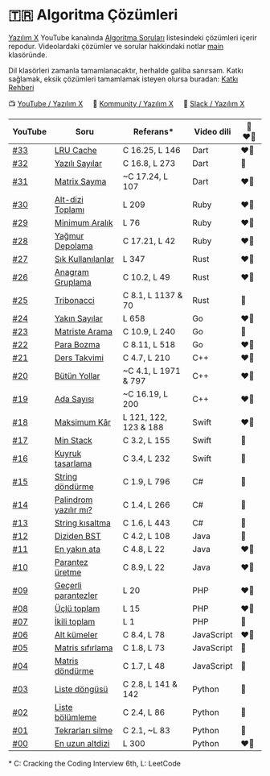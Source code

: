 # :tr: Algoritma Çözümleri

[Yazılım X](https://www.youtube.com/channel/UCnhVJoxA9HmXueWGUapIhXg) YouTube kanalında [Algoritma Soruları](https://youtube.com/playlist?list=PL_GKt2iGS83sST66_u58JLv83c1YaLLh4) listesindeki çözümleri içerir repodur. Videolardaki çözümler ve sorular hakkindaki notlar [main](./main/) klasöründe.

Dil klasörleri zamanla tamamlanacaktır, herhalde galiba sanırsam. Katkı sağlamak, eksik çözümleri tamamlamak isteyen olursa buradan: [Katkı Rehberi](./CONTRIBUTING.md)

:tv: [YouTube / Yazılım X](https://www.youtube.com/channel/UCnhVJoxA9HmXueWGUapIhXg) &nbsp;&nbsp;&nbsp; :gem: [Kommunity / Yazılım X](https://kommunity.com/yazilimx) &nbsp;&nbsp;&nbsp; :mushroom: [Slack / Yazılım X](https://join.slack.com/t/yazilimx/shared_invite/zt-zixuqdyf-iyB9ZeyBDl9Co99Q8bXlRw)

| YouTube                             | Soru                                                      | Referans\*            | Video dili | 💚 ❤️‍🔥 |
| ----------------------------------- | --------------------------------------------------------- | --------------------- | ---------- | ----- |
| [#33](https://youtu.be/LnNCHmEyi6U) | [LRU Cache](main/Q33_LRU_cache/)                          | C 16.25, L 146        | Dart       | ❤️‍🔥    |
| [#32](https://youtu.be/8hMeMg-fJGM) | [Yazılı Sayılar](main/Q32_int_words/)                     | C 16.8, L 273         | Dart       | 💚    |
| [#31](https://youtu.be/d6_33Vuhtu8) | [Matrix Sayma](main/Q31_submatrix_count/)                 | ~C 17.24, L 107       | Dart       | ❤️‍🔥    |
| [#30](https://youtu.be/d6FnyukoDrU) | [Alt-dizi Toplamı](main/Q30_subarray_sum/)                | L 209                 | Ruby       | ❤️‍🔥    |
| [#29](https://youtu.be/Ut1XPGCs-9Y) | [Minimum Aralık](main/Q29_minimum_substring/)             | L 76                  | Ruby       | ❤️‍🔥    |
| [#28](https://youtu.be/fYSBm8yksPY) | [Yağmur Depolama](main/Q28_rain_trap/)                    | C 17.21, L 42         | Ruby       | ❤️‍🔥    |
| [#27](https://youtu.be/oFYV1L-tdhw) | [Sık Kullanılanlar](main/Q27_frequent_elements/)          | L 347                 | Rust       | ❤️‍🔥    |
| [#26](https://youtu.be/8avOdnz5U7s) | [Anagram Gruplama](main/Q26_group_anagrams/)              | C 10.2, L 49          | Rust       | ❤️‍🔥    |
| [#25](https://youtu.be/9b18IsTmq2A) | [Tribonacci](main/Q25_tribonacci/)                        | C 8.1, L 1137 & 70    | Rust       | 💚    |
| [#24](https://youtu.be/dyvVTubpFu4) | [Yakın Sayılar](main/Q24_closest_numbers/)                | L 658                 | Go         | ❤️‍🔥    |
| [#23](https://youtu.be/YMV99Kq5gh4) | [Matriste Arama](main/Q23_matrix_search/)                 | C 10.9, L 240         | Go         | 💚    |
| [#22](https://youtu.be/vCbA7reN7Ug) | [Para Bozma](main/Q22_coin_change/)                       | C 8.11, L 518         | Go         | ❤️‍🔥    |
| [#21](https://youtu.be/cC-nKxuD4H0) | [Ders Takvimi](main/Q21_course_schedule/)                 | C 4.7, L 210          | C++        | ❤️‍🔥    |
| [#20](https://youtu.be/8eQiLP3HCos) | [Bütün Yollar](main/Q20_all_routes/)                      | ~C 4.1, L 1971 & 797  | C++        | ❤️‍🔥    |
| [#19](https://youtu.be/D6O4ZGDUEx4) | [Ada Sayısı](main/Q19_islands_number/)                    | ~C 16.19, L 200       | C++        | ❤️‍🔥    |
| [#18](https://youtu.be/GYjZJ34ONcM) | [Maksimum Kâr](main/Q18_max_profit/)                      | L 121, 122, 123 & 188 | Swift      | ❤️‍🔥    |
| [#17](https://youtu.be/NQW9OsxZFBo) | [Min Stack](main/Q17_min_stack/)                          | C 3.2, L 155          | Swift      | 💚    |
| [#16](https://youtu.be/pGD_VbLaAaA) | [Kuyruk tasarlama](main/Q16_queue_stacks/)                | C 3.4, L 232          | Swift      | 💚    |
| [#15](https://youtu.be/-vKEUpch5m8) | [String döndürme](main/Q15_string_rotation/)              | C 1.9, L 796          | C#         | 💚    |
| [#14](https://youtu.be/eRLfUQ5kOZY) | [Palindrom yazılır mı?](main/Q14_palindrome_permutation/) | C 1.4, L 266          | C#         | 💚    |
| [#13](https://youtu.be/AbPXktJfi6E) | [String kısaltma](main/Q13_string_compression/)           | C 1.6, L 443          | C#         | 💚    |
| [#12](https://youtu.be/uLCfh_AjW6U) | [Diziden BST](main/Q12_minimal_tree/)                     | C 4.2, L 108          | Java       | 💚    |
| [#11](https://youtu.be/BQ-xrTFpa98) | [En yakın ata](main/Q11_lowest_ancestor/)                 | C 4.8, L 22           | Java       | ❤️‍🔥    |
| [#10](https://youtu.be/jcMVX1_iJHc) | [Parantez üretme](main/Q10_generate_parens/)              | C 8.9, L 22           | Java       | ❤️‍🔥    |
| [#09](https://youtu.be/1deW3bxwWw4) | [Geçerli parantezler](main/Q09_valid_parens/)             | L 20                  | PHP        | ❤️‍🔥    |
| [#08](https://youtu.be/ThGMFXhqAJk) | [Üçlü toplam](main/Q08_three_sum/)                        | L 15                  | PHP        | ❤️‍🔥    |
| [#07](https://youtu.be/n3_e_Y6Y0eA) | [İkili toplam](main/Q07_two_sum/)                         | L 1                   | PHP        | 💚    |
| [#06](https://youtu.be/wlFlGOssGKs) | [Alt kümeler](main/Q06_all_subsets/)                      | C 8.4, L 78           | JavaScript | ❤️‍🔥    |
| [#05](https://youtu.be/a0YHSnKuhXc) | [Matris sıfırlama](main/Q05_matrix_zeroes/)               | C 1.8, L 73           | JavaScript | 💚    |
| [#04](https://youtu.be/AfMlyhBSEQ0) | [Matris döndürme](main/Q04_rotate_matrix/)                | C 1.7, L 48           | JavaScript | 💚    |
| [#03](https://youtu.be/3aucA8n1qeM) | [Liste döngüsü](main/Q03_list_cycle/)                     | C 2.8, L 141 & 142    | Python     | 💚    |
| [#02](https://youtu.be/2ZCleVkx39E) | [Liste bölümleme](main/Q02_partition_list/)               | C 2.4, L 86           | Python     | 💚    |
| [#01](https://youtu.be/6yway1bD144) | [Tekrarları silme](main/Q01_delete_dups/)                 | C 2.1, ~L 83          | Python     | 💚    |
| [#00](https://youtu.be/IGsFRwgw-fA) | [En uzun altdizi](main/Q00_longest_subseq/)               | L 300                 | Python     | ❤️‍🔥    |

\* C: Cracking the Coding Interview 6th, L: LeetCode
